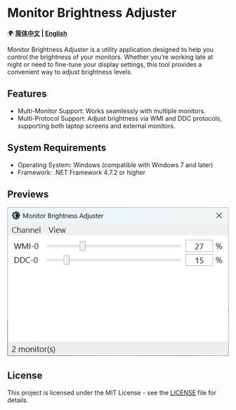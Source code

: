 ﻿# Monitor Brightness Adjuster

🌍 **[简体中文](README-CN.md) | [English](README.md)**

Monitor Brightness Adjuster is a utility application designed to help you control the brightness of your monitors. Whether you’re working late at night or need to fine-tune your display settings, this tool provides a convenient way to adjust brightness levels.

## Features

- Multi-Monitor Support: Works seamlessly with multiple monitors.
- Multi-Protocol Support: Adjust brightness via WMI and DDC protocols, supporting both laptop screens and external monitors.

## System Requirements

- Operating System: Windows (compatible with Windows 7 and later)
- Framework: .NET Framework 4.7.2 or higher

## Previews

![Preview1](Previews/Preview1.png)

## License

This project is licensed under the MIT License - see the [LICENSE](LICENSE.md) file for details.
